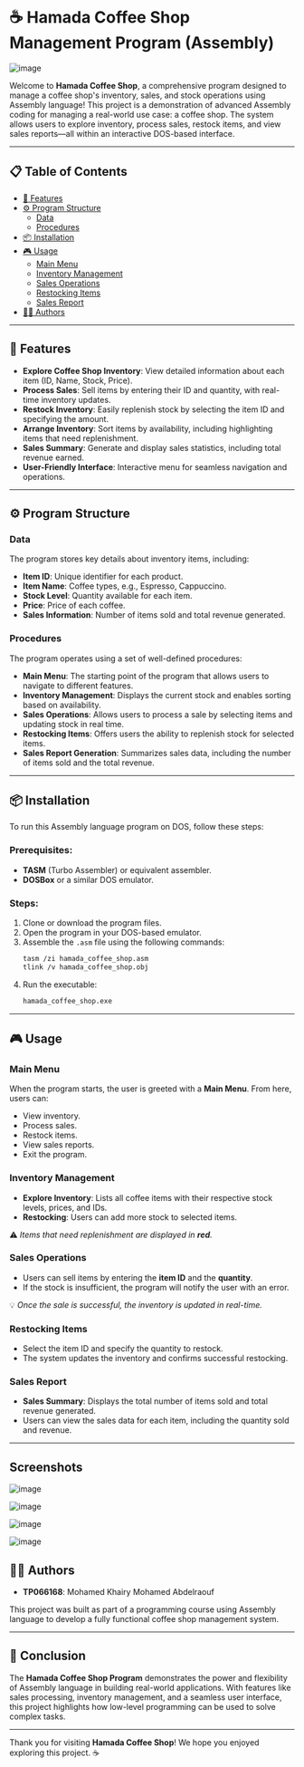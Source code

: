
# ☕ Hamada Coffee Shop Management Program (Assembly)

![image](https://github.com/user-attachments/assets/28915bb0-3870-442d-b3fb-fa5ce16c72e3)


Welcome to **Hamada Coffee Shop**, a comprehensive program designed to manage a coffee shop's inventory, sales, and stock operations using Assembly language! This project is a demonstration of advanced Assembly coding for managing a real-world use case: a coffee shop. The system allows users to explore inventory, process sales, restock items, and view sales reports—all within an interactive DOS-based interface.

---

## 📋 Table of Contents

- [🚀 Features](#-features)
- [⚙️ Program Structure](#-program-structure)
  - [Data](#data)
  - [Procedures](#procedures)
- [📦 Installation](#-installation)
- [🎮 Usage](#-usage)
  - [Main Menu](#main-menu)
  - [Inventory Management](#inventory-management)
  - [Sales Operations](#sales-operations)
  - [Restocking Items](#restocking-items)
  - [Sales Report](#sales-report)
- [👨‍💻 Authors](#-authors)

---

## 🚀 Features

- **Explore Coffee Shop Inventory**: View detailed information about each item (ID, Name, Stock, Price).
- **Process Sales**: Sell items by entering their ID and quantity, with real-time inventory updates.
- **Restock Inventory**: Easily replenish stock by selecting the item ID and specifying the amount.
- **Arrange Inventory**: Sort items by availability, including highlighting items that need replenishment.
- **Sales Summary**: Generate and display sales statistics, including total revenue earned.
- **User-Friendly Interface**: Interactive menu for seamless navigation and operations.

---

## ⚙️ Program Structure

### Data
The program stores key details about inventory items, including:
- **Item ID**: Unique identifier for each product.
- **Item Name**: Coffee types, e.g., Espresso, Cappuccino.
- **Stock Level**: Quantity available for each item.
- **Price**: Price of each coffee.
- **Sales Information**: Number of items sold and total revenue generated.

### Procedures

The program operates using a set of well-defined procedures:
- **Main Menu**: The starting point of the program that allows users to navigate to different features.
- **Inventory Management**: Displays the current stock and enables sorting based on availability.
- **Sales Operations**: Allows users to process a sale by selecting items and updating stock in real time.
- **Restocking Items**: Offers users the ability to replenish stock for selected items.
- **Sales Report Generation**: Summarizes sales data, including the number of items sold and the total revenue.

---

## 📦 Installation

To run this Assembly language program on DOS, follow these steps:

### Prerequisites:
- **TASM** (Turbo Assembler) or equivalent assembler.
- **DOSBox** or a similar DOS emulator.

### Steps:
1. Clone or download the program files.
2. Open the program in your DOS-based emulator.
3. Assemble the `.asm` file using the following commands:
   ```bash
   tasm /zi hamada_coffee_shop.asm
   tlink /v hamada_coffee_shop.obj
   ```
4. Run the executable:
   ```bash
   hamada_coffee_shop.exe
   ```

---

## 🎮 Usage

### Main Menu

When the program starts, the user is greeted with a **Main Menu**. From here, users can:
- View inventory.
- Process sales.
- Restock items.
- View sales reports.
- Exit the program.

### Inventory Management

- **Explore Inventory**: Lists all coffee items with their respective stock levels, prices, and IDs.
- **Restocking**: Users can add more stock to selected items.
  
⚠️ *Items that need replenishment are displayed in **red**.*

### Sales Operations

- Users can sell items by entering the **item ID** and the **quantity**.
- If the stock is insufficient, the program will notify the user with an error.
  
💡 *Once the sale is successful, the inventory is updated in real-time.*

### Restocking Items

- Select the item ID and specify the quantity to restock.
- The system updates the inventory and confirms successful restocking.

### Sales Report

- **Sales Summary**: Displays the total number of items sold and total revenue generated.
- Users can view the sales data for each item, including the quantity sold and revenue.

---

## Screenshots

![image](https://github.com/user-attachments/assets/f367633c-aa7f-4b24-a939-8d59f0b5411d)

![image](https://github.com/user-attachments/assets/82c8c18f-ac4e-45d4-9348-fc690124a14a)

![image](https://github.com/user-attachments/assets/a1a5572d-89da-4b99-a86d-065fca6ef9bf)

![image](https://github.com/user-attachments/assets/c9276b2c-da4a-460a-afd5-6bf988c099b9)




## 👨‍💻 Authors

- **TP066168**: Mohamed Khairy Mohamed Abdelraouf

This project was built as part of a programming course using Assembly language to develop a fully functional coffee shop management system.

---

## 🎯 Conclusion

The **Hamada Coffee Shop Program** demonstrates the power and flexibility of Assembly language in building real-world applications. With features like sales processing, inventory management, and a seamless user interface, this project highlights how low-level programming can be used to solve complex tasks.

---

Thank you for visiting **Hamada Coffee Shop**! We hope you enjoyed exploring this project. ☕

